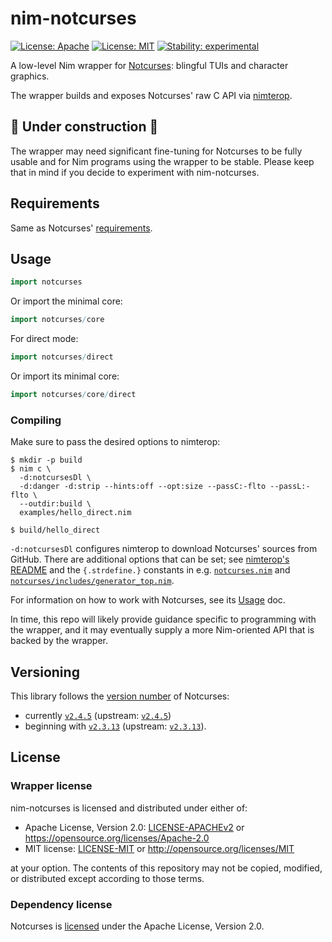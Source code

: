 # nim-notcurses

[![License: Apache](https://img.shields.io/badge/License-Apache%202.0-blue.svg)](https://opensource.org/licenses/Apache-2.0)
[![License: MIT](https://img.shields.io/badge/License-MIT-blue.svg)](https://opensource.org/licenses/MIT)
[![Stability: experimental](https://img.shields.io/badge/Stability-experimental-orange.svg)](https://github.com/michaelsbradleyjr/nim-notcurses#nim-notcurses)

A low-level Nim wrapper for [Notcurses](https://github.com/dankamongmen/notcurses#readme): blingful TUIs and character graphics.

The wrapper builds and exposes Notcurses' raw C API via [nimterop](https://github.com/nimterop/nimterop#readme).

## :construction: Under construction :construction:

The wrapper may need significant fine-tuning for Notcurses to be fully usable and for Nim programs using the wrapper to be stable. Please keep that in mind if you decide to experiment with nim-notcurses.

## Requirements

Same as Notcurses' [requirements](https://github.com/dankamongmen/notcurses#requirements).

## Usage

```nim
import notcurses
```

Or import the minimal core:

```nim
import notcurses/core
```

For direct mode:

```nim
import notcurses/direct
```

Or import its minimal core:

```nim
import notcurses/core/direct
```

### Compiling

Make sure to pass the desired options to nimterop:

```
$ mkdir -p build
$ nim c \
  -d:notcursesDl \
  -d:danger -d:strip --hints:off --opt:size --passC:-flto --passL:-flto \
  --outdir:build \
  examples/hello_direct.nim

$ build/hello_direct
```

`-d:notcursesDl` configures nimterop to download Notcurses' sources from GitHub. There are additional options that can be set; see [nimterop's README](https://github.com/nimterop/nimterop#readme) and the `{.strdefine.}` constants in e.g. [`notcurses.nim`](https://github.com/michaelsbradleyjr/nim-notcurses/blob/master/notcurses.nim) and [`notcurses/includes/generator_top.nim`](https://github.com/michaelsbradleyjr/nim-notcurses/blob/master/notcurses/includes/generator_top.nim).

For information on how to work with Notcurses, see its [Usage](https://github.com/dankamongmen/notcurses/blob/master/USAGE.md#usage) doc.

In time, this repo will likely provide guidance specific to programming with the wrapper, and it may eventually supply a more Nim-oriented API that is backed by the wrapper.

## Versioning

This library follows the [version number](https://github.com/dankamongmen/notcurses/releases) of Notcurses:
* currently [`v2.4.5`](https://github.com/michaelsbradleyjr/nim-notcurses/releases/tag/v2.4.5) (upstream: [`v2.4.5`](https://github.com/dankamongmen/notcurses/releases/tag/v2.4.5))
* beginning with [`v2.3.13`](https://github.com/michaelsbradleyjr/nim-notcurses/releases/tag/v2.3.13) (upstream: [`v2.3.13`](https://github.com/dankamongmen/notcurses/releases/tag/v2.3.13)).

## License

### Wrapper license

nim-notcurses is licensed and distributed under either of:

* Apache License, Version 2.0: [LICENSE-APACHEv2](LICENSE-APACHEv2) or https://opensource.org/licenses/Apache-2.0
* MIT license: [LICENSE-MIT](LICENSE-MIT) or http://opensource.org/licenses/MIT

at your option. The contents of this repository may not be copied, modified, or distributed except according to those terms.

### Dependency license

Notcurses is [licensed](https://github.com/dankamongmen/notcurses/blob/master/COPYRIGHT) under the Apache License, Version 2.0.
